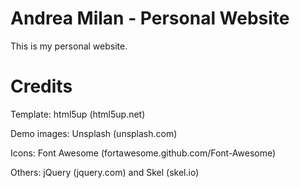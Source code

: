 # Andrea Milan - Personal Website
This is my personal website.

# Credits

  Template: html5up (html5up.net)
  
  Demo images: Unsplash (unsplash.com)
  
  Icons: Font Awesome (fortawesome.github.com/Font-Awesome)
  
  Others: jQuery (jquery.com) and Skel (skel.io)
